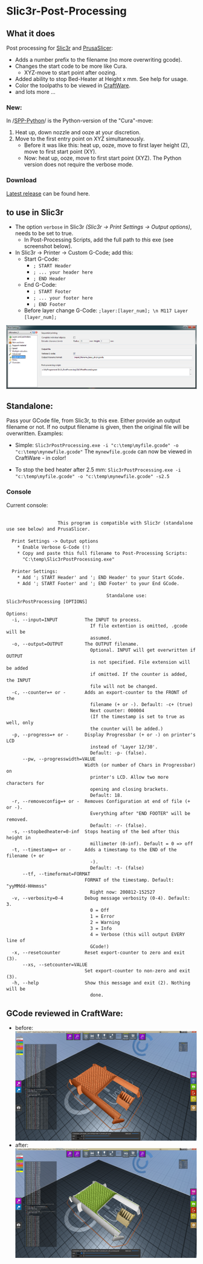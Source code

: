 # Slic3r-Post-Processing

## What it does
Post processing for [Slic3r](http://slic3r.org) and [PrusaSlicer](https://www.prusa3d.com/prusaslicer/):

* Adds a number prefix to the filename (no more overwriting gcode).
* Changes the start code to be more like Cura.
  * XYZ-move to start point after oozing.
* Added ability to stop Bed-Heater at Height x mm. See help for usage.
* Color the toolpaths to be viewed in [CraftWare](https://craftunique.com/craftware).
* and lots more ...

### New:
In /[SPP-Python](https://github.com/foreachthing/Slic3rPostProcessing/tree/master/SPP-Python)/ is the Python-version of the "Cura"-move:
1. Heat up, down nozzle and ooze at your discretion.
1. Move to the first entry point on XYZ simultaneously.
    - Before it was like this: heat up, ooze, move to first layer height (Z), move to first start point (XY).
    - Now: heat up, ooze, move to first start point (XYZ).
The Python version does not require the verbose mode.

### Download
[Latest release](https://github.com/foreachthing/Slic3rPostProcessing/releases) can be found here.

## to use in Slic3r
* The option `verbose` in Slic3r _(Slic3r -> Print Settings -> Output options)_, needs to be set to true.
  * In Post-Processing Scripts, add the full path to _this_ exe (see screenshot below).
* In Slic3r -> Printer -> Custom G-Code; add this:
  * Start G-Code:
    * `; START Header`
    * `; ... your header here`
    * `; END Header`
  * End G-Code:
    * `; START Footer`
    * `; ... your footer here`
    * `; END Footer`
  * Before layer change G-Code: `;layer:[layer_num]; \n M117 Layer [layer_num];`
  
![Print Settings](https://github.com/foreachthing/Slic3rPostProcessing/blob/master/misc/slic3r_print_settings.png)



## Standalone:
Pass your GCode file, from Slic3r, to this exe. Either provide an output filename or not. If no output filename is given, then the original file will be overwritten.
Examples:
- Simple: `Slic3rPostProcessing.exe -i "c:\temp\myfile.gcode" -o "c:\temp\mynewfile.gcode"`
  The `mynewfile.gcode` can now be viewed in CraftWare - in color!

- To stop the bed heater after 2.5 mm:
  `Slic3rPostProcessing.exe -i "c:\temp\myfile.gcode" -o "c:\temp\mynewfile.gcode" -s2.5`


### Console
Current console:

<!-- ![console](https://github.com/foreachthing/Slic3rPostProcessing/blob/master/misc/console.png) -->


```

                   This program is compatible with Slic3r (standalone use see below) and PrusaSlicer.                   

  Print Settings -> Output options
    * Enable Verbose G-Code (!)
    * Copy and paste this full filename to Post-Processing Scripts:
      "C:\temp\Slic3rPostProcessing.exe"

  Printer Settings:
    * Add '; START Header' and '; END Header' to your Start GCode.
    * Add '; START Footer' and '; END Footer' to your End GCode.

                                     Standalone use: Slic3rPostProcessing [OPTIONS]                                     

Options:
  -i, --input=INPUT          The INPUT to process.
                               If file extention is omitted, .gcode will be
                               assumed.
  -o, --output=OUTPUT        The OUTPUT filename.
                               Optional. INPUT will get overwritten if OUTPUT
                               is not specified. File extension will be added
                               if omitted. If the counter is added, the INPUT
                               file will not be changed.
  -c, --counter=+ or -       Adds an export-counter to the FRONT of the
                               filename (+ or -). Default: -c+ (true)
                               Next counter: 000004
                               (If the timestamp is set to true as well, only
                               the counter will be added.)
  -p, --progress=+ or -      Display Progressbar (+ or -) on printer's LCD
                               instead of 'Layer 12/30'.
                               Default: -p- (false).
      --pw, --progresswidth=VALUE
                             Width (or number of Chars in Progressbar) on
                               printer's LCD. Allow two more characters for
                               opening and closing brackets.
                               Default: 18.
  -r, --removeconfig=+ or -  Removes Configuration at end of file (+ or -).
                               Everything after "END FOOTER" will be removed.
                               Default: -r- (false).
  -s, --stopbedheater=0-inf  Stops heating of the bed after this height in
                               millimeter (0-inf). Default = 0 => off
  -t, --timestamp=+ or -     Adds a timestamp to the END of the filename (+ or
                               -).
                               Default: -t- (false)
      --tf, --timeformat=FORMAT
                             FORMAT of the timestamp. Default: "yyMMdd-HHmmss"
                               Right now: 200812-152527
  -v, --verbosity=0-4        Debug message verbosity (0-4). Default: 3.
                               0 = Off
                               1 = Error
                               2 = Warning
                               3 = Info
                               4 = Verbose (this will output EVERY line of
                               GCode!)
  -x, --resetcounter         Reset export-counter to zero and exit (3).
      --xs, --setcounter=VALUE
                             Set export-counter to non-zero and exit (3).
  -h, --help                 Show this message and exit (2). Nothing will be
                               done.

```




## GCode reviewed in CraftWare:
* before:
![before](https://github.com/foreachthing/Slic3rPostProcessing/blob/master/misc/slicer_before.png)
* after:
![after](https://github.com/foreachthing/Slic3rPostProcessing/blob/master/misc/slicer_after.png)

